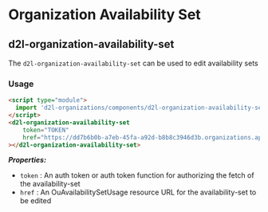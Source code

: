 # Organization Availability Set

## d2l-organization-availability-set

The `d2l-organization-availability-set` can be used to edit availability sets

### Usage

```html
<script type="module">
  import 'd2l-organizations/components/d2l-organization-availability-set/d2l-organization-availability-set.js';
</script>
<d2l-organization-availability-set
	token="TOKEN"
	href="https://dd7b6b0b-a7eb-45fa-a92d-b8b8c3946d3b.organizations.api.dev.brightspace.com/6606/availability-set/NjYwNl8xMDEwNTE2XzI1NDAwMF80NTA"
></d2l-organization-availability-set>
```

***Properties:***

* `token` : An auth token or auth token function for authorizing the fetch of the availability-set
* `href` : An OuAvailabilitySetUsage resource URL for the availability-set to be edited
